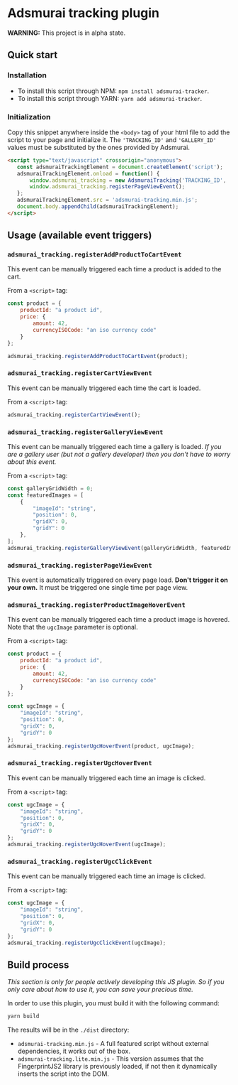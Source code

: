 # Adsmurai tracking plugin

**WARNING:** This project is in alpha state.

## Quick start

### Installation
* To install this script through NPM:
  `npm install adsmurai-tracker`.
* To install this script through YARN:
  `yarn add adsmurai-tracker`.
  
### Initialization
Copy this snippet anywhere inside the `<body>` tag of your html file to add
the script to your page and initialize it. The `'TRACKING_ID'` and
`'GALLERY_ID'` values must be substituted by the ones provided by Adsmurai.
 
 ```html
<script type="text/javascript" crossorigin="anonymous">
    const adsmuraiTrackingElement = document.createElement('script');
    adsmuraiTrackingElement.onload = function() {
        window.adsmurai_tracking = new AdsmuraiTracking('TRACKING_ID', 'GALLERY_ID');
        window.adsmurai_tracking.registerPageViewEvent();
    };
    adsmuraiTrackingElement.src = 'adsmurai-tracking.min.js';
    document.body.appendChild(adsmuraiTrackingElement);
</script>
```

## Usage (available event triggers)

### `adsmurai_tracking.registerAddProductToCartEvent`
This event can be manually triggered each time a product is added to the cart.

From a `<script>` tag:
```js
const product = {
    productId: "a product id", 
    price: {
        amount: 42,
        currencyISOCode: "an iso currency code"
    }
};

adsmurai_tracking.registerAddProductToCartEvent(product);
```

### `adsmurai_tracking.registerCartViewEvent`
This event can be manually triggered each time the cart is loaded.

From a `<script>` tag:
```js
adsmurai_tracking.registerCartViewEvent();
```

### `adsmurai_tracking.registerGalleryViewEvent`
This event can be manually triggered each time a gallery is loaded. *If you are
a gallery user (but not a gallery developer) then you don't have to worry about
this event.*

From a `<script>` tag:
```js
const galleryGridWidth = 0;
const featuredImages = [
    {
        "imageId": "string",
        "position": 0,
        "gridX": 0,
        "gridY": 0
    },
];
adsmurai_tracking.registerGalleryViewEvent(galleryGridWidth, featuredImages);
```

### `adsmurai_tracking.registerPageViewEvent`
This event is automatically triggered on every page load. **Don't trigger it on
your own.** It must be triggered one single time per page view.

### `adsmurai_tracking.registerProductImageHoverEvent`
This event can be manually triggered each time a product image is hovered.
Note that the `ugcImage` parameter is optional.

From a `<script>` tag:
```js
const product = {
    productId: "a product id", 
    price: {
        amount: 42,
        currencyISOCode: "an iso currency code"
    }
};

const ugcImage = {
    "imageId": "string",
    "position": 0,
    "gridX": 0,
    "gridY": 0
};
adsmurai_tracking.registerUgcHoverEvent(product, ugcImage);
```


### `adsmurai_tracking.registerUgcHoverEvent`
This event can be manually triggered each time an image is clicked.

From a `<script>` tag:
```js
const ugcImage = {
    "imageId": "string",
    "position": 0,
    "gridX": 0,
    "gridY": 0
};
adsmurai_tracking.registerUgcHoverEvent(ugcImage);
```


### `adsmurai_tracking.registerUgcClickEvent`
This event can be manually triggered each time an image is clicked.

From a `<script>` tag:
```js
const ugcImage = {
    "imageId": "string",
    "position": 0,
    "gridX": 0,
    "gridY": 0
};
adsmurai_tracking.registerUgcClickEvent(ugcImage);
```

## Build process
*This section is only for people actively developing this JS plugin. So if you
only care about how to use it, you can save your precious time.*

In order to use this plugin, you must build it with the following command:
```bash
yarn build
```

The results will be in the `./dist` directory:
  * `adsmurai-tracking.min.js` - A full featured script without external
    dependencies, it works out of the box.
  * `adsmurai-tracking.lite.min.js` - This version assumes that the
     FingerprintJS2 library is previously loaded, if not then it dynamically
     inserts the script into the DOM.
